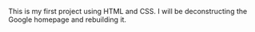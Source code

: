 This is my first project using HTML and CSS. I will be deconstructing the Google homepage and rebuilding it. 